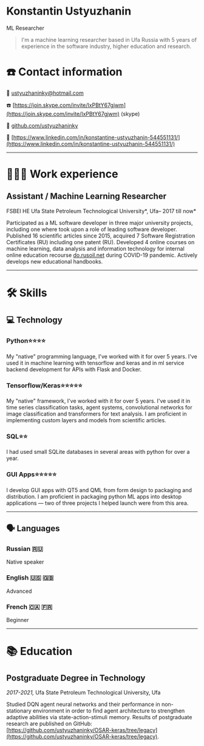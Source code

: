# Konstantin Ustyuzhanin
ML Researcher

> I'm a machine learning researcher based in Ufa Russia with 5 years of experience in the software industry, higher education and research.
> 

# ☎️ Contact information

📧 [ustyuzhaninky@hotmail.com](mailto:ustyuzhaninky@hotmail.com)

☎️ [https://join.skype.com/invite/IxPBtY67gjwm](https://join.skype.com/invite/IxPBtY67gjwm) (skype)

🐙 [github.com/ustyuzhaninky](https://github.com/ustyuzhaninky)

🔗 [https://www.linkedin.com/in/konstantine-ustyuzhanin-544551131/](https://www.linkedin.com/in/konstantine-ustyuzhanin-544551131/)

---

# **👩🏻‍💻** Work experience

## Assistant / Machine Learning Researcher

FSBEI HE Ufa State Petroleum Technological University*, Ufa– 2017 till now*

Participated as a ML software developer in three major university projects, including one where took upon a role of leading software developer. Published 16 scientific articles since 2015, acquired 7 Software Registration Certificates (RU) including one patent (RU). Developed 4 online courses on machine learning, data analysis and information technology for internal online education recourse [do.rusoil.net](http://do.rusoil.net) during COVID-19 pandemic. Actively develops new educational handbooks.

---

# 🛠 Skills

## 💻 Technology

### Python⭐️⭐️⭐️⭐️

My "native" programming language, I've worked with it for over 5 years. I've used it in machine learning with tensorflow and keras and in ml service backend development for APIs with Flask and Docker.

### Tensorflow/Keras⭐️⭐️⭐️⭐️⭐️

My "native" framework, I've worked with it for over 5 years. I've used it in time series classification tasks, agent systems, convolutional networks for image classification and transformers for text analysis. I am proficient in implementing custom layers and models from scientific articles.

### SQL⭐️⭐️

I had used small SQLite databases in several areas with python for over a year.

### GUI Apps⭐️⭐️⭐️⭐️⭐️

I develop GUI apps with QT5 and QML from form design to packaging and distribution. I am proficient in packaging python ML apps into desktop applications — two of three projects I helped launch were from this area.

---

## 🗣 Languages

### Russian 🇷🇺

Native speaker

### English 🇺🇸 🇬🇧

Advanced

### French 🇨🇦 🇫🇷

Beginner

---

# 📚 Education

## Postgraduate **Degree in Technology**

*2017-2021,* Ufa State Petroleum Technological University, Ufa

Studied DQN agent neural networks and their performance in non-stationary environment in order to find agent architecture to strengthen adaptive abilities via state-action-stimuli memory. Results of postgraduate research are published on GitHub: [https://github.com/ustyuzhaninky/OSAR-keras/tree/legacy](https://github.com/ustyuzhaninky/OSAR-keras/tree/legacy).

<!--
**ustyuzhaninky/ustyuzhaninky** is a ✨ _special_ ✨ repository because its `README.md` (this file) appears on your GitHub profile.

Here are some ideas to get you started:

- 🔭 I’m currently working on ...
- 🌱 I’m currently learning ...
- 👯 I’m looking to collaborate on ...
- 🤔 I’m looking for help with ...
- 💬 Ask me about ...
- 📫 How to reach me: ...
- 😄 Pronouns: ...
- ⚡ Fun fact: ...
-->

